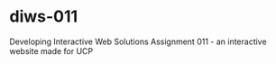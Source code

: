 # diws-011
Developing Interactive Web Solutions Assignment 011 - an interactive website made for UCP

